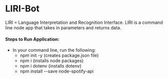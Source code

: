 # LIRI-Bot
LIRI = Language Interpretation and Recognition Interface. LIRI is a command line node app that takes in parameters and returns data.

#### Steps to Run Application:
- In your command line, run the following:
     - npm init -y (creates package.json file)
     - npm i (installs node packages)
     - npm i dotenv (installs dotenv)
     - npm install --save node-spotify-api
